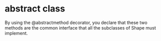 # abstract class

By using the @abstractmethod decorator, you declare that these two methods are the common interface that all the subclasses of Shape must implement.
